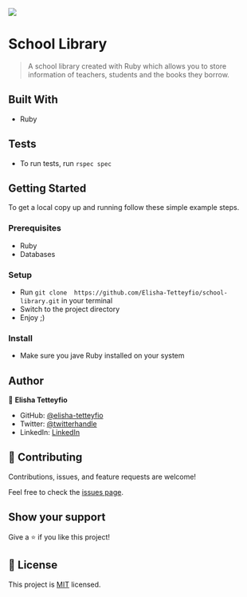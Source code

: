 ![](https://img.shields.io/badge/Microverse-blueviolet)

# School Library

> A school library created with Ruby which allows you to store information of teachers, students and the books they borrow.


## Built With

- Ruby

## Tests
- To run tests, run `rspec spec`


## Getting Started


To get a local copy up and running follow these simple example steps.

### Prerequisites
- Ruby
- Databases
### Setup
- Run `git clone  https://github.com/Elisha-Tetteyfio/school-library.git` in your terminal
- Switch to the project directory
- Enjoy ;)

### Install
- Make sure you jave Ruby installed on your system


## Author

👤 **Elisha Tetteyfio**

- GitHub: [@elisha-tetteyfio](https://github.com/elisha-tetteyfio)
- Twitter: [@twitterhandle](https://twitter.com/Nii_AlYasa)
- LinkedIn: [LinkedIn](https://linkedin.com/in/elisha-tetteyfio)

## 🤝 Contributing

Contributions, issues, and feature requests are welcome!

Feel free to check the [issues page](https://github.com/Elisha-Tetteyfio/school-library/issues).

## Show your support

Give a ⭐️ if you like this project!


## 📝 License

This project is [MIT](./LICENSE) licensed.
